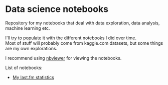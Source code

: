 # Data science notebooks

Repository for my notebooks that deal with data exploration, data analysis, machine learning etc.

I'll try to populate it with the different notebooks I did over time.  
Most of stuff will probably come from kaggle.com datasets, but some things are my own explorations.

I recommend using [nbviewer](https://nbviewer.jupyter.org/) for viewing the notebooks.

List of notebooks:
* [My last.fm statistics](https://nbviewer.jupyter.org/github/narimiran/data-notebooks/blob/master/lastfm.ipynb)